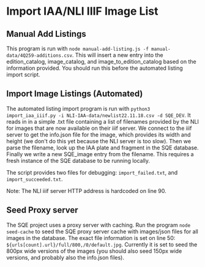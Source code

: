 # Import IAA/NLI IIIF Image List

## Manual Add Listings

This program is run with `node manual-add-listing.js -f manual-data/4Q259-additions.csv`.  This will insert a new entry into the edition_catalog, image_catalog, and image_to_edition_catalog based on the information provided.  You should run this before the automated listing import script.

## Import Image Listings (Automated)

The automated listing import program is run with `python3 import_iaa_iiif.py -i NLI-IAA-data/newlist22.11.18.csv -d SQE_DEV`.  It reads in in a simple .txt file containing a list of filenames provided by the NLI for images that are now available on their iiif server.  We connect to the iiif server to get the info.json file for the image, which provides its width and height (we don't do this yet because the NLI server is too slow). Then we parse the filename, look up the IAA plate and fragment in the SQE database.  Finally we write a new SQE_image entry from the filename.  This requires a fresh instance of the SQE database to be running locally.

The script provides two files for debugging: `import_failed.txt`, and `import_succeeded.txt`.

Note: The NLI iiif server HTTP address is hardcoded on line 90.

## Seed Proxy server

The SQE project uses a proxy server with caching.  Run the program `node seed-cache` to seed the SQE proxy server cache with images/json files for all images in the database.  The exact file information is set on line 50: `${urls[count].url}/full/800,/0/default.jpg`.  Currently it is set to seed the 800px wide versions of the images (you should also seed 150px wide versions, and probably also the info.json files).
